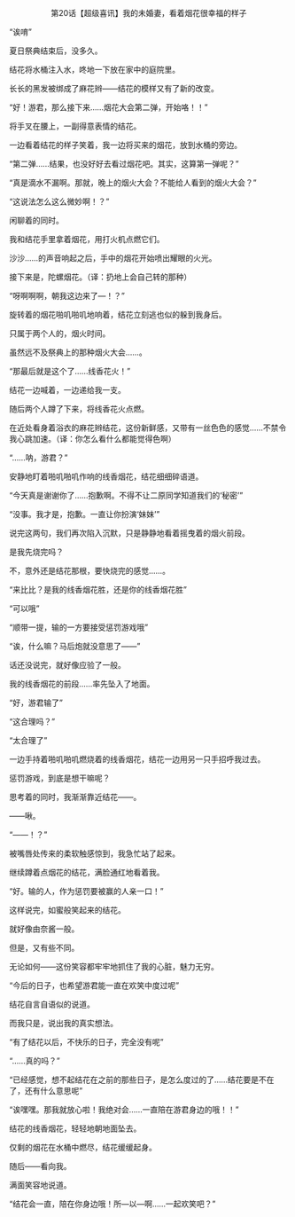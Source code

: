 <p align="center">第20话【超级喜讯】我的未婚妻，看着烟花很幸福的样子</p>

“诶唷”

夏日祭典结束后，没多久。

结花将水桶注入水，咚地一下放在家中的庭院里。

长长的黑发被绑成了麻花辫——结花的模样又有了新的改变。

“好！游君，那么接下来……烟花大会第二弹，开始咯！！”

将手叉在腰上，一副得意表情的结花。

一边看着结花的样子笑着，我一边将买来的烟花，放到水桶的旁边。

“第二弹……结果，也没好好去看过烟花吧。其实，这算第一弹呢？”

“真是滴水不漏啊。那就，晚上的烟火大会？不能给人看到的烟火大会？”

“这说法怎么这么微妙啊！？”

闲聊着的同时。

我和结花手里拿着烟花，用打火机点燃它们。

沙沙……的声音响起之后，手中的烟花开始喷出耀眼的火光。

接下来是，陀螺烟花。（译：扔地上会自己转的那种）

“呀啊啊啊，朝我这边来了—！？”

旋转着的烟花啪叽啪叽地响着，结花立刻逃也似的躲到我身后。

只属于两个人的，烟火时间。

虽然远不及祭典上的那种烟火大会……。

“那最后就是这个了……线香花火！”

结花一边喊着，一边递给我一支。

随后两个人蹲了下来，将线香花火点燃。

在近处看身着浴衣的麻花辫结花，这份新鲜感，又带有一丝色色的感觉……不禁令我心跳加速。（译：你怎么看什么都能觉得色啊）

“……呐，游君？”

安静地盯着啪叽啪叽作响的线香烟花，结花细细碎语道。

“今天真是谢谢你了……抱歉啊。不得不让二原同学知道我们的‘秘密’”

“没事。我才是，抱歉。一直让你扮演‘妹妹’”

说完这两句，我们再次陷入沉默，只是静静地看着摇曳着的烟火前段。

是我先烧完吗？

不，意外还是结花那根，要快烧完的感觉……。

“来比比？是我的线香烟花胜，还是你的线香烟花胜”

“可以哦”

“顺带一提，输的一方要接受惩罚游戏哦”

“诶，什么嘛？马后炮就没意思了——”

话还没说完，就好像应验了一般。

我的线香烟花的前段……率先坠入了地面。

“好，游君输了”

“这合理吗？”

“太合理了”

一边手持着啪叽啪叽燃烧着的线香烟花，结花一边用另一只手招呼我过去。

惩罚游戏，到底是想干嘛呢？

思考着的同时，我渐渐靠近结花——。

——啾。

“——！？”

被嘴唇处传来的柔软触感惊到，我急忙站了起来。

继续蹲着点烟花的结花，满脸通红地看着我。

“好。输的人，作为惩罚要被赢的人亲一口！”

这样说完，如蜜般笑起来的结花。

就好像由奈酱一般。

但是，又有些不同。

无论如何——这份笑容都牢牢地抓住了我的心脏，魅力无穷。

“今后的日子，也希望游君能一直在欢笑中度过呢”

结花自言自语似的说道。

而我只是，说出我的真实想法。

“有了结花以后，不快乐的日子，完全没有呢”

“……真的吗？”

“已经感觉，想不起结花在之前的那些日子，是怎么度过的了……结花要是不在了，还有什么意思呢”

“诶嘿嘿。那我就放心啦！我绝对会……一直陪在游君身边的哦！！”

结花的线香烟花，轻轻地朝地面坠去。

仅剩的烟花在水桶中燃尽，结花缓缓起身。

随后——看向我。

满面笑容地说道。

“结花会一直，陪在你身边哦！所—以—啊……一起欢笑吧？”

